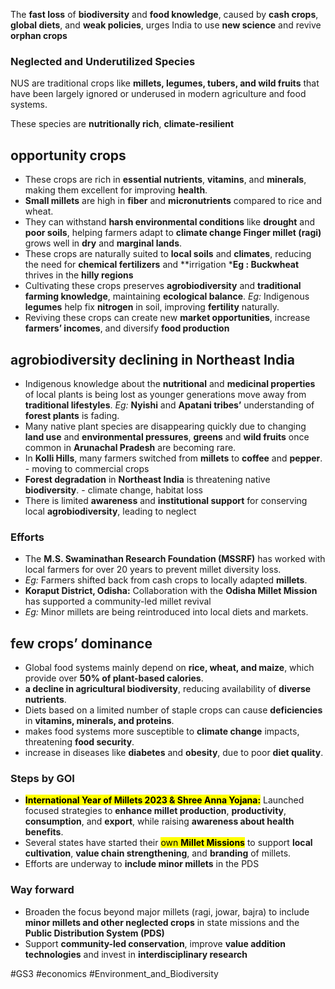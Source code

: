 The **fast loss** of **biodiversity** and **food knowledge**, caused by **cash crops**, **global diets**, and **weak policies**, urges India to use **new science** and revive **orphan crops**
### **Neglected and Underutilized Species**

NUS are traditional crops like **millets, legumes, tubers, and wild fruits** that have been largely ignored or underused in modern agriculture and food systems.

These species are **nutritionally rich**, **climate-resilient**
## **opportunity crops**

- These crops are rich in **essential nutrients**, **vitamins**, and **minerals**, making them excellent for improving **health**.
- **Small millets** are high in **fiber** and **micronutrients** compared to rice and wheat.
- They can withstand **harsh environmental conditions** like **drought** and **poor soils**, helping farmers adapt to **climate change Finger millet (ragi)** grows well in **dry** and **marginal lands**.
- These crops are naturally suited to **local soils** and **climates**, reducing the need for **chemical fertilizers** and **irrigation ***Eg :  Buckwheat** thrives in the **hilly regions**
- Cultivating these crops preserves **agrobiodiversity** and **traditional farming knowledge**, maintaining **ecological balance**. _Eg:_ Indigenous **legumes** help fix **nitrogen** in soil, improving **fertility** naturally.
- Reviving these crops can create new **market opportunities**, increase **farmers’ incomes**, and diversify **food production**

## **agrobiodiversity declining in Northeast India**


- Indigenous knowledge about the **nutritional** and **medicinal properties** of local plants is being lost as younger generations move away from **traditional lifestyles**. _Eg:_ **Nyishi** and **Apatani tribes’** understanding of **forest plants** is fading.
- Many native plant species are disappearing quickly due to changing **land use** and **environmental pressures**, **greens** and **wild fruits** once common in **Arunachal Pradesh** are becoming rare.
- In **Kolli Hills**, many farmers switched from **millets** to **coffee** and **pepper**. - moving to commercial crops
- **Forest degradation** in **Northeast India** is threatening native **biodiversity**. - climate change, habitat loss
- There is limited **awareness** and **institutional support** for conserving local **agrobiodiversity**, leading to neglect


### Efforts
- The **M.S. Swaminathan Research Foundation (MSSRF)** has worked with local farmers for over 20 years to prevent millet diversity loss.
- _Eg:_ Farmers shifted back from cash crops to locally adapted **millets**.
- **Koraput District, Odisha:** Collaboration with the **Odisha Millet Mission** has supported a community-led millet revival
- _Eg:_ Minor millets are being reintroduced into local diets and markets.

## **few crops’ dominance**

- Global food systems mainly depend on **rice, wheat, and maize**, which provide over **50% of plant-based calories**.
- **a decline in agricultural biodiversity**, reducing availability of **diverse nutrients**.
- Diets based on a limited number of staple crops can cause **deficiencies** in **vitamins, minerals, and proteins**.
- makes food systems more susceptible to **climate change** impacts, threatening **food security**.
- increase in diseases like **diabetes** and **obesity**, due to poor **diet quality**.

### Steps by GOI

- **<mark style="background: FFFF2E;">International Year of Millets 2023 & Shree Anna Yojana:</mark>** Launched focused strategies to **enhance millet production**, **productivity**, **consumption**, and **export**, while raising **awareness about health benefits**.
- Several states have started their <mark style="background: FFFF2E;">own **Millet Missions**</mark> to support **local cultivation**, **value chain strengthening**, and **branding** of millets.
- Efforts are underway to **include minor millets** in the PDS

### Way forward

- Broaden the focus beyond major millets (ragi, jowar, bajra) to include **minor millets and other neglected crops** in state missions and the **Public Distribution System (PDS)**
- Support **community-led conservation**, improve **value addition technologies** and invest in **interdisciplinary research**

#GS3 #economics #Environment_and_Biodiversity 